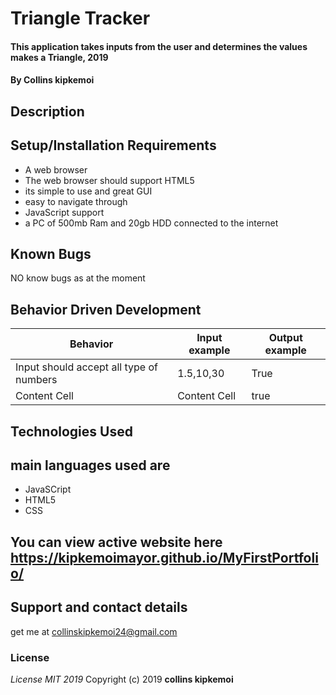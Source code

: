 # Triangle Tracker
#### This application takes inputs from the user and determines the values makes a Triangle, 2019
#### By **Collins kipkemoi**
## Description
## Setup/Installation Requirements
* A web browser
* The web browser should support HTML5
* its simple to use and great GUI
* easy to navigate through
* JavaScript support
* a PC of 500mb Ram and 20gb HDD connected to the internet
## Known Bugs
NO know bugs as at the moment
## Behavior Driven Development

| __Behavior__  | __Input example__ | __Output example__ |
| ------------- | ----------------- | ------------------ |
| Input should accept all type of numbers | 1.5,10,30      | True |
| Content Cell  | Content Cell      | true               |
## Technologies Used
## main languages used are
* JavaSCript
* HTML5
* CSS
## You can view active website here https://kipkemoimayor.github.io/MyFirstPortfolio/
## Support and contact details
get me at collinskipkemoi24@gmail.com
### License
*License MIT 2019*
Copyright (c) 2019 **collins kipkemoi**
